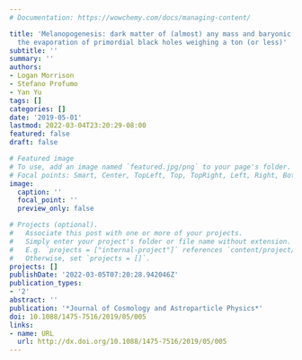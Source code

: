 ```yaml
---
# Documentation: https://wowchemy.com/docs/managing-content/

title: 'Melanopogenesis: dark matter of (almost) any mass and baryonic matter from
  the evaporation of primordial black holes weighing a ton (or less)'
subtitle: ''
summary: ''
authors:
- Logan Morrison
- Stefano Profumo
- Yan Yu
tags: []
categories: []
date: '2019-05-01'
lastmod: 2022-03-04T23:20:29-08:00
featured: false
draft: false

# Featured image
# To use, add an image named `featured.jpg/png` to your page's folder.
# Focal points: Smart, Center, TopLeft, Top, TopRight, Left, Right, BottomLeft, Bottom, BottomRight.
image:
  caption: ''
  focal_point: ''
  preview_only: false

# Projects (optional).
#   Associate this post with one or more of your projects.
#   Simply enter your project's folder or file name without extension.
#   E.g. `projects = ["internal-project"]` references `content/project/deep-learning/index.md`.
#   Otherwise, set `projects = []`.
projects: []
publishDate: '2022-03-05T07:20:28.942046Z'
publication_types:
- '2'
abstract: ''
publication: '*Journal of Cosmology and Astroparticle Physics*'
doi: 10.1088/1475-7516/2019/05/005
links:
- name: URL
  url: http://dx.doi.org/10.1088/1475-7516/2019/05/005
---
```

